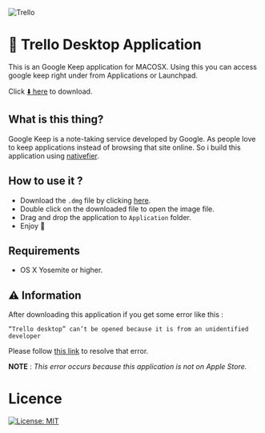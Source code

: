 ![Trello](http://i.imgur.com/qi5pwR3.png)

# 📝 Trello Desktop Application
This is an Google Keep application for MACOSX. Using this you can access google keep right under from Applications or Launchpad. 

Click [ ⬇️  here](https://github.com/gauravmehla/public/raw/master/apps/trello-desktop.dmg) to download.

## What is this thing?

Google Keep is a note-taking service developed by Google. As people love to keep applications instead of browsing that site online. So i build this application using [nativefier](https://github.com/jiahaog/nativefier).


## How to use it ?

- Download the `.dmg` file by clicking [here](https://github.com/gauravmehla/public/raw/master/apps/trello-desktop.dmg).
- Double click on the downloaded file to open the image file.
- Drag and drop the application to `Application` folder.
- Enjoy 💫


## Requirements
- OS X Yosemite or higher.


## ⚠️ Information
After downloading this application if you get some error like this : 
  ```
  “Trello desktop” can’t be opened because it is from an unidentified developer
  ```
Please follow [this link](https://support.apple.com/kb/PH25087?locale=en_US&viewlocale=en_US) to resolve that error.

**NOTE** : _This error occurs because this application is not on Apple Store._

# Licence

[![License: MIT](https://img.shields.io/badge/License-MIT-yellow.svg)](https://opensource.org/licenses/MIT)
